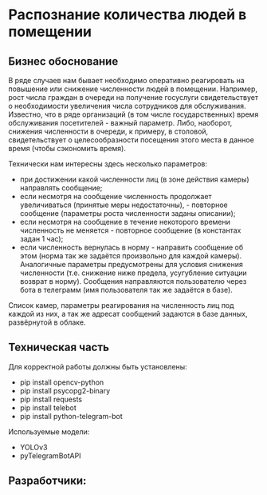 # Распознание количества людей в помещении

## Бизнес обоснование

В ряде случаев нам бывает необходимо оперативно реагировать на повышение или снижение численности людей в помещении.
Например, рост числа граждан в очереди на получение госуслуги свидетельствует о необходимости увеличения числа сотрудников для обслуживания. Известно, что в ряде организаций (в том числе государственных) время обслуживания посетителей - важный параметр. 
Либо, наоборот, снижения численности в очереди, к примеру, в столовой, свидетельствует о целесообразности посещения этого места в данное время (чтобы сэкономить время).

Технически нам интересны здесь несколько параметров:
- при достижении какой численности лиц (в зоне действия камеры) направлять сообщение;
- если несмотря на сообщение численность продолжает увеличиваться (принятые меры недостаточны), - повторное сообщение (параметры роста численности заданы описании);
- если несмотря на сообщение в течение некоторого времени численность не меняется - повторное сообщение (в константах задан 1 час);
- если численность вернулась в норму - направить сообщение об этом (норма так же задаётся произвольно для каждой камеры).
Аналогичные параметры предусмотрены для условия снижения численности (т.е. снижение ниже предела, усугубление ситуации возврат в норму).
Сообщения направляются пользователю через бота в телеграмм (имя пользователя так же задаётся в базе).

Список камер, параметры реагирования на численность лиц под каждой из них, а так же адресат сообщений задаются в базе данных, развёрнутой в облаке.


## Техническая часть

Для корректной работы должны быть установлены:

- pip install opencv-python
- pip install psycopg2-binary
- pip install requests
- pip install telebot
- pip install python-telegram-bot

Используемые модели:

- YOLOv3
- pyTelegramBotAPI

## Разработчики:
